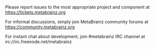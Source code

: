 Please report issues to the most appropriate project and component at
https://tickets.metabrainz.org

For informal discussions, simply join MetaBrainz community forums at
https://community.metabrainz.org

For instant chat about development, join #metabrainz IRC channel at
irc://irc.freenode.net/metabrainz
